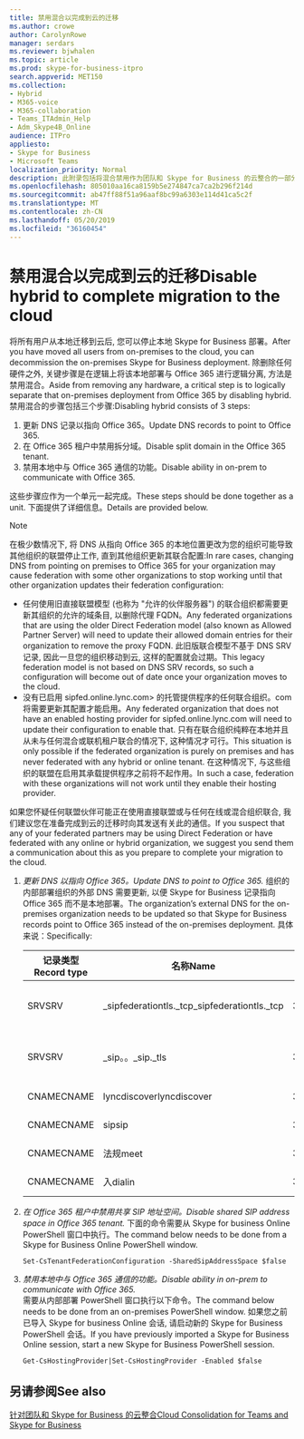 ```yaml
---
title: 禁用混合以完成到云的迁移
ms.author: crowe
author: CarolynRowe
manager: serdars
ms.reviewer: bjwhalen
ms.topic: article
ms.prod: skype-for-business-itpro
search.appverid: MET150
ms.collection:
- Hybrid
- M365-voice
- M365-collaboration
- Teams_ITAdmin_Help
- Adm_Skype4B_Online
audience: ITPro
appliesto:
- Skype for Business
- Microsoft Teams
localization_priority: Normal
description: 此附录包括将混合禁用作为团队和 Skype for Business 的云整合的一部分的详细步骤。
ms.openlocfilehash: 805010aa16ca8159b5e274847ca7ca2b296f214d
ms.sourcegitcommit: ab47ff88f51a96aaf8bc99a6303e114d41ca5c2f
ms.translationtype: MT
ms.contentlocale: zh-CN
ms.lasthandoff: 05/20/2019
ms.locfileid: "36160454"
---
```

# <a name="disable-hybrid-to-complete-migration-to-the-cloud"></a><span data-ttu-id="23e90-103">禁用混合以完成到云的迁移</span><span class="sxs-lookup"><span data-stu-id="23e90-103">Disable hybrid to complete migration to the cloud</span></span>

<span data-ttu-id="23e90-104">将所有用户从本地迁移到云后, 您可以停止本地 Skype for Business 部署。</span><span class="sxs-lookup"><span data-stu-id="23e90-104">After you have moved all users from on-premises to the cloud, you can decommission the on-premises Skype for Business deployment.</span></span> <span data-ttu-id="23e90-105">除删除任何硬件之外, 关键步骤是在逻辑上将该本地部署与 Office 365 进行逻辑分离, 方法是禁用混合。</span><span class="sxs-lookup"><span data-stu-id="23e90-105">Aside from removing any hardware, a critical step is to logically separate that on-premises deployment from Office 365 by disabling hybrid.</span></span> <span data-ttu-id="23e90-106">禁用混合的步骤包括三个步骤:</span><span class="sxs-lookup"><span data-stu-id="23e90-106">Disabling hybrid consists of 3 steps:</span></span>

1. <span data-ttu-id="23e90-107">更新 DNS 记录以指向 Office 365。</span><span class="sxs-lookup"><span data-stu-id="23e90-107">Update DNS records to point to Office 365.</span></span>
2. <span data-ttu-id="23e90-108">在 Office 365 租户中禁用拆分域。</span><span class="sxs-lookup"><span data-stu-id="23e90-108">Disable split domain in the Office 365 tenant.</span></span>
3. <span data-ttu-id="23e90-109">禁用本地中与 Office 365 通信的功能。</span><span class="sxs-lookup"><span data-stu-id="23e90-109">Disable ability in on-prem to communicate with Office 365.</span></span>


<span data-ttu-id="23e90-110">这些步骤应作为一个单元一起完成。</span><span class="sxs-lookup"><span data-stu-id="23e90-110">These steps should be done together as a unit.</span></span> <span data-ttu-id="23e90-111">下面提供了详细信息。</span><span class="sxs-lookup"><span data-stu-id="23e90-111">Details are provided below.</span></span>

> [!Note] 
> <span data-ttu-id="23e90-112">在极少数情况下, 将 DNS 从指向 Office 365 的本地位置更改为您的组织可能导致其他组织的联盟停止工作, 直到其他组织更新其联合配置:</span><span class="sxs-lookup"><span data-stu-id="23e90-112">In rare cases, changing DNS from pointing on premises to Office 365 for your organization may cause federation with some other organizations to stop working until that other organization updates their federation configuration:</span></span><ul><li>
<span data-ttu-id="23e90-113">任何使用旧直接联盟模型 (也称为 "允许的伙伴服务器") 的联合组织都需要更新其组织的允许的域条目, 以删除代理 FQDN。</span><span class="sxs-lookup"><span data-stu-id="23e90-113">Any federated organizations that are using the older Direct Federation model (also known as Allowed Partner Server) will need to update their allowed domain entries for their organization to remove the proxy FQDN.</span></span> <span data-ttu-id="23e90-114">此旧版联合模型不基于 DNS SRV 记录, 因此一旦您的组织移动到云, 这样的配置就会过期。</span><span class="sxs-lookup"><span data-stu-id="23e90-114">This legacy federation model is not based on DNS SRV records, so such a configuration will become out of date once your organization moves to the cloud.</span></span> </li><li><span data-ttu-id="23e90-115">没有已启用 sipfed.online.lync.com> 的托管提供程序的任何联合组织。<span>com 将需要更新其配置才能启用。</span><span class="sxs-lookup"><span data-stu-id="23e90-115">Any federated organization that does not have an enabled hosting provider for sipfed.online.lync.<span>com will need to update their configuration to enable that.</span></span> <span data-ttu-id="23e90-116">只有在联合组织纯粹在本地并且从未与任何混合或联机租户联合的情况下, 这种情况才可行。</span><span class="sxs-lookup"><span data-stu-id="23e90-116">This situation is only possible if the federated organization is purely on premises and has never federated with any hybrid or online tenant.</span></span> <span data-ttu-id="23e90-117">在这种情况下, 与这些组织的联盟在启用其承载提供程序之前将不起作用。</span><span class="sxs-lookup"><span data-stu-id="23e90-117">In such a case, federation with these organizations will not work until they enable their hosting provider.</span></span></li></ul><span data-ttu-id="23e90-118">如果您怀疑任何联盟伙伴可能正在使用直接联盟或与任何在线或混合组织联合, 我们建议您在准备完成到云的迁移时向其发送有关此的通信。</span><span class="sxs-lookup"><span data-stu-id="23e90-118">If you suspect that any of your federated partners may be using Direct Federation or have federated with any online or hybrid organization, we suggest you send them a communication about this as you prepare to complete your migration to the cloud.</span></span>

1.  <span data-ttu-id="23e90-119">*更新 DNS 以指向 Office 365。*</span><span class="sxs-lookup"><span data-stu-id="23e90-119">*Update DNS to point to Office 365.*</span></span>
<span data-ttu-id="23e90-120">组织的内部部署组织的外部 DNS 需要更新, 以便 Skype for Business 记录指向 Office 365 而不是本地部署。</span><span class="sxs-lookup"><span data-stu-id="23e90-120">The organization’s external DNS for the on-premises organization needs to be updated so that Skype for Business records point to Office 365 instead of the on-premises deployment.</span></span> <span data-ttu-id="23e90-121">具体来说：</span><span class="sxs-lookup"><span data-stu-id="23e90-121">Specifically:</span></span>

    |<span data-ttu-id="23e90-122">记录类型</span><span class="sxs-lookup"><span data-stu-id="23e90-122">Record type</span></span>|<span data-ttu-id="23e90-123">名称</span><span class="sxs-lookup"><span data-stu-id="23e90-123">Name</span></span>|<span data-ttu-id="23e90-124">TTL</span><span class="sxs-lookup"><span data-stu-id="23e90-124">TTL</span></span>|<span data-ttu-id="23e90-125">值</span><span class="sxs-lookup"><span data-stu-id="23e90-125">Value</span></span>|
    |---|---|---|---|
    |<span data-ttu-id="23e90-126">SRV</span><span class="sxs-lookup"><span data-stu-id="23e90-126">SRV</span></span>|<span data-ttu-id="23e90-127">_sipfederationtls._tcp</span><span class="sxs-lookup"><span data-stu-id="23e90-127">_sipfederationtls._tcp</span></span>|<span data-ttu-id="23e90-128">3600</span><span class="sxs-lookup"><span data-stu-id="23e90-128">3600</span></span>|<span data-ttu-id="23e90-129">100 1 5061 sipfed.online.lync.com>。<span>com</span><span class="sxs-lookup"><span data-stu-id="23e90-129">100 1 5061 sipfed.online.lync.<span>com</span></span>|
    |<span data-ttu-id="23e90-130">SRV</span><span class="sxs-lookup"><span data-stu-id="23e90-130">SRV</span></span>|<span data-ttu-id="23e90-131">_sip。。</span><span class="sxs-lookup"><span data-stu-id="23e90-131">_sip._tls</span></span>|<span data-ttu-id="23e90-132">3600</span><span class="sxs-lookup"><span data-stu-id="23e90-132">3600</span></span>|<span data-ttu-id="23e90-133">100 1 443 sipdir.online.lync.com>。<span>com</span><span class="sxs-lookup"><span data-stu-id="23e90-133">100 1 443 sipdir.online.lync.<span>com</span></span>|
    |<span data-ttu-id="23e90-134">CNAME</span><span class="sxs-lookup"><span data-stu-id="23e90-134">CNAME</span></span>| <span data-ttu-id="23e90-135">lyncdiscover</span><span class="sxs-lookup"><span data-stu-id="23e90-135">lyncdiscover</span></span>|   <span data-ttu-id="23e90-136">3600</span><span class="sxs-lookup"><span data-stu-id="23e90-136">3600</span></span>|   <span data-ttu-id="23e90-137">webdir。<span>com</span><span class="sxs-lookup"><span data-stu-id="23e90-137">webdir.online.lync.<span>com</span></span>|
    |<span data-ttu-id="23e90-138">CNAME</span><span class="sxs-lookup"><span data-stu-id="23e90-138">CNAME</span></span>| <span data-ttu-id="23e90-139">sip</span><span class="sxs-lookup"><span data-stu-id="23e90-139">sip</span></span>|    <span data-ttu-id="23e90-140">3600</span><span class="sxs-lookup"><span data-stu-id="23e90-140">3600</span></span>|   <span data-ttu-id="23e90-141">sipdir.online.lync.com>。<span>com</span><span class="sxs-lookup"><span data-stu-id="23e90-141">sipdir.online.lync.<span>com</span></span>|
    |<span data-ttu-id="23e90-142">CNAME</span><span class="sxs-lookup"><span data-stu-id="23e90-142">CNAME</span></span>| <span data-ttu-id="23e90-143">法规</span><span class="sxs-lookup"><span data-stu-id="23e90-143">meet</span></span>|   <span data-ttu-id="23e90-144">3600</span><span class="sxs-lookup"><span data-stu-id="23e90-144">3600</span></span>|   <span data-ttu-id="23e90-145">webdir。<span>com</span><span class="sxs-lookup"><span data-stu-id="23e90-145">webdir.online.lync.<span>com</span></span>|
    |<span data-ttu-id="23e90-146">CNAME</span><span class="sxs-lookup"><span data-stu-id="23e90-146">CNAME</span></span>| <span data-ttu-id="23e90-147">入</span><span class="sxs-lookup"><span data-stu-id="23e90-147">dialin</span></span>  |<span data-ttu-id="23e90-148">3600</span><span class="sxs-lookup"><span data-stu-id="23e90-148">3600</span></span>|  <span data-ttu-id="23e90-149">webdir。<span>com</span><span class="sxs-lookup"><span data-stu-id="23e90-149">webdir.online.lync.<span>com</span></span>|

2.  <span data-ttu-id="23e90-150">*在 Office 365 租户中禁用共享 SIP 地址空间。*</span><span class="sxs-lookup"><span data-stu-id="23e90-150">*Disable shared SIP address space in Office 365 tenant.*</span></span>
<span data-ttu-id="23e90-151">下面的命令需要从 Skype for business Online PowerShell 窗口中执行。</span><span class="sxs-lookup"><span data-stu-id="23e90-151">The command below needs to be done from a Skype for Business Online PowerShell window.</span></span>

    `Set-CsTenantFederationConfiguration -SharedSipAddressSpace $false`
 
3.  <span data-ttu-id="23e90-152">*禁用本地中与 Office 365 通信的功能。*</span><span class="sxs-lookup"><span data-stu-id="23e90-152">*Disable ability in on-prem to communicate with Office 365.*</span></span>  
<span data-ttu-id="23e90-153">需要从内部部署 PowerShell 窗口执行以下命令。</span><span class="sxs-lookup"><span data-stu-id="23e90-153">The command below needs to be done from an on-premises PowerShell window.</span></span>  <span data-ttu-id="23e90-154">如果您之前已导入 Skype for business Online 会话, 请启动新的 Skype for Business PowerShell 会话。</span><span class="sxs-lookup"><span data-stu-id="23e90-154">If you have previously imported a Skype for Business Online session, start a new Skype for Business PowerShell session.</span></span>

    `Get-CsHostingProvider|Set-CsHostingProvider -Enabled $false`

## <a name="see-also"></a><span data-ttu-id="23e90-155">另请参阅</span><span class="sxs-lookup"><span data-stu-id="23e90-155">See also</span></span>

[<span data-ttu-id="23e90-156">针对团队和 Skype for Business 的云整合</span><span class="sxs-lookup"><span data-stu-id="23e90-156">Cloud Consolidation for Teams and Skype for Business</span></span>](cloud-consolidation.md)